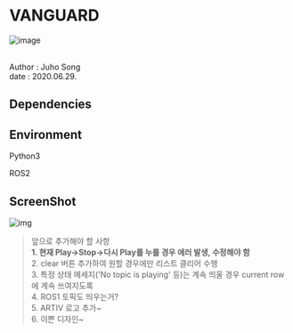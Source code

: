 #  VANGUARD
![image](https://user-images.githubusercontent.com/59792475/85977239-2e2df780-ba17-11ea-978d-e3a861349755.png)

<br>Author : Juho Song<br/>
date : 2020.06.29.




## Dependencies
  
  
## Environment
  Python3
  
  ROS2
  
  
  ## ScreenShot
  ![img](rostopic_viewer.png)   
  

> 앞으로 추가해야 할 사항   
> **1. 현재 Play->Stop->다시 Play를 누를 경우 에러 발생, 수정해야 함**   
> 2. clear 버튼 추가하여 원할 경우에만 리스트 클리어 수행   
> 3. 특정 상태 메세지('No topic is playing' 등)는 계속 띄울 경우 current row에 계속 쓰여지도록   
> 4. ROS1 토픽도 띄우는거?   
> 5. ARTIV 로고 추가~   
> 6. 이쁜 디자인~   

